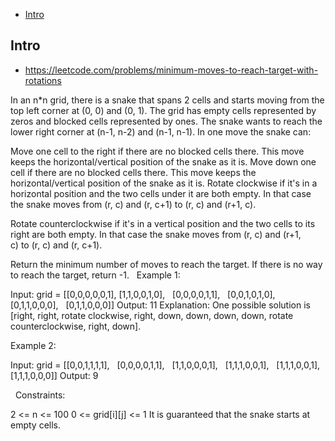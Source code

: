 - [Intro](#intro)

## Intro

- https://leetcode.com/problems/minimum-moves-to-reach-target-with-rotations

In an n*n grid, there is a snake that spans 2 cells and starts moving from the top left corner at (0, 0) and (0, 1). The grid has empty cells represented by zeros and blocked cells represented by ones. The snake wants to reach the lower right corner at (n-1, n-2) and (n-1, n-1).
In one move the snake can:

Move one cell to the right if there are no blocked cells there. This move keeps the horizontal/vertical position of the snake as it is.
Move down one cell if there are no blocked cells there. This move keeps the horizontal/vertical position of the snake as it is.
Rotate clockwise if it's in a horizontal position and the two cells under it are both empty. In that case the snake moves from (r, c) and (r, c+1) to (r, c) and (r+1, c).

Rotate counterclockwise if it's in a vertical position and the two cells to its right are both empty. In that case the snake moves from (r, c) and (r+1, c) to (r, c) and (r, c+1).


Return the minimum number of moves to reach the target.
If there is no way to reach the target, return -1.
 
Example 1:


Input: grid = [[0,0,0,0,0,1],
               [1,1,0,0,1,0],
               [0,0,0,0,1,1],
               [0,0,1,0,1,0],
               [0,1,1,0,0,0],
               [0,1,1,0,0,0]]
Output: 11
Explanation:
One possible solution is [right, right, rotate clockwise, right, down, down, down, down, rotate counterclockwise, right, down].

Example 2:

Input: grid = [[0,0,1,1,1,1],
               [0,0,0,0,1,1],
               [1,1,0,0,0,1],
               [1,1,1,0,0,1],
               [1,1,1,0,0,1],
               [1,1,1,0,0,0]]
Output: 9

 
Constraints:

2 <= n <= 100
0 <= grid[i][j] <= 1
It is guaranteed that the snake starts at empty cells.


